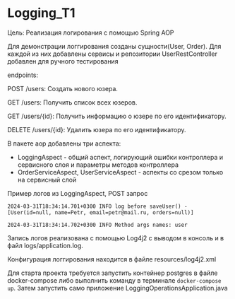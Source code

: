 # Logging_T1

Цель: Реализация логирования с помощью Spring AOP

Для демонстрации логгирования созданы сущности(User, Order). Для каждой из них добавлены сервисы и репозитории
UserRestController добавлен для ручного тестирования

endpoints:

POST /users: Создать нового юзера.

GET /users: Получить список всех юзеров.

GET /users/{id}: Получить информацию о юзере по его идентификатору.

DELETE /users/{id}: Удалить юзера по его идентификатору.

В пакете aop добавлены три аспекта:

* LoggingAspect - общий аспект, логирующий ошибки контроллера и сервисного слоя и параметры методов контроллера
* OrderServiceAspect, UserServiceAspect - аспекты со срезом только на сервисный слой
  
Пример логов из LoggingAspect, POST запрос

`2024-03-31T18:34:14.701+0300 INFO log before saveUser() - [User(id=null, name=Petr, email=petr@mail.ru, orders=null)]`

`2024-03-31T18:34:14.702+0300 INFO Method args names: user`

Запись логов реализована с помощью Log4j2 с выводом в консоль и в файл logs/application.log.

Конфигурация логгирования находится в файле resources/log4j2.xml

Для старта проекта требуется запустить контейнер postgres в файле docker-compose либо выполнить команду в терминале
`docker-compose up`. Затем запустить само приложение LoggingOperationsApplication.java

